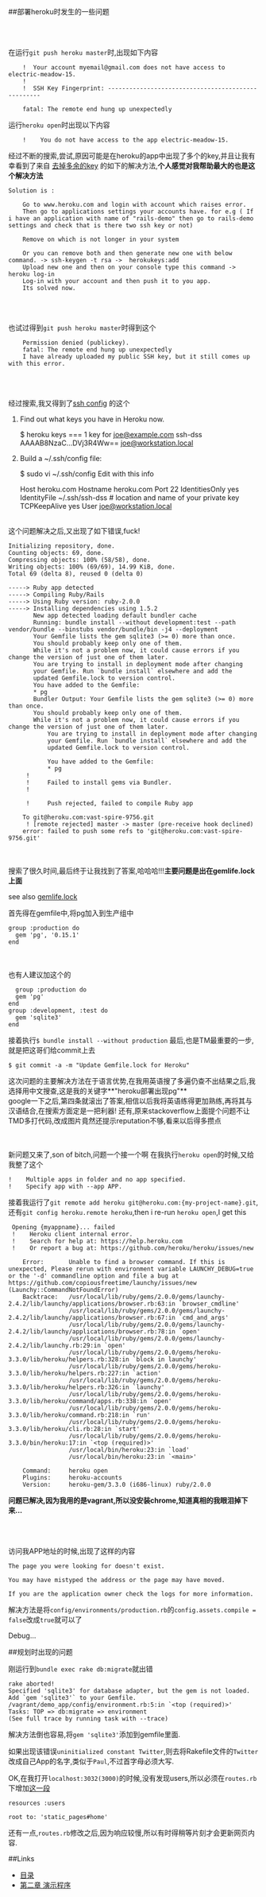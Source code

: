 

##部署heroku时发生的一些问题

<br/><br/>


  在运行`git push heroku master`时,出现如下内容

		!  Your account myemail@gmail.com does not have access to electric-meadow-15.
		!  
		!  SSH Key Fingerprint: ---------------------------------------------------

		fatal: The remote end hung up unexpectedly

  运行`heroku open`时出现以下内容

		!    You do not have access to the app electric-meadow-15.


  经过不断的搜索,尝试,原因可能是在heroku的app中出现了多个的key,并且让我有幸看到了来自	[去掉多余的key](http://stackoverflow.com/posts/20586992/revisions) 的如下的解决方法,<b>个人感觉对我帮助最大的也是这个解决方法</b>

	Solution is :
		
		Go to www.heroku.com and login with account which raises error.
		Then go to applications settings your accounts have. for e.g ( If i have an application with name of "rails-demo" then go to rails-demo settings and check that is there two ssh key or not)
		
		Remove on which is not longer in your system
		
		Or you can remove both and then generate new one with below command. -> ssh-keygen -t rsa ->  herokukeys:add
		Upload new one and then on your console type this command -> heroku log-in
		Log-in with your account and then push it to you app.
		Its solved now.
<br/><br/>

  也试过得到`git push heroku master`时得到这个

		Permission denied (publickey).
		fatal: The remote end hung up unexpectedly
		I have already uploaded my public SSH key, but it still comes up with this error.

<br/><br/>

  经过搜索,我又得到了[ssh config](http://stackoverflow.com/questions/4269922/permission-denied-publickey-when-deploying-heroku-code-fatal-the-remote-end?page=1&tab=votes#tab-top) 的这个

  1) Find out what keys you have in Heroku now.

		$ heroku keys
		=== 1 key for joe@example.com
		ssh-dss AAAAB8NzaC...DVj3R4Ww== joe@workstation.local
  2) Build a ~/.ssh/config file:

		$ sudo vi ~/.ssh/config
  Edit with this info

		Host heroku.com
		Hostname heroku.com 
		Port 22 
		IdentitiesOnly yes 
		IdentityFile ~/.ssh/ssh-dss # location and name of your private key
		TCPKeepAlive yes 
		User joe@workstation.local
<br/><br/>




  这个问题解决之后,又出现了如下错误,fuck!

    Initializing repository, done.
    Counting objects: 69, done.
    Compressing objects: 100% (58/58), done.
    Writing objects: 100% (69/69), 14.99 KiB, done.
    Total 69 (delta 8), reused 0 (delta 0)
    
    -----> Ruby app detected
    -----> Compiling Ruby/Rails
    -----> Using Ruby version: ruby-2.0.0
    -----> Installing dependencies using 1.5.2
           New app detected loading default bundler cache
           Running: bundle install --without development:test --path vendor/bundle --binstubs vendor/bundle/bin -j4 --deployment
           Your Gemfile lists the gem sqlite3 (>= 0) more than once.
           You should probably keep only one of them.
           While it's not a problem now, it could cause errors if you change the version of just one of them later.
           You are trying to install in deployment mode after changing
           your Gemfile. Run `bundle install` elsewhere and add the
           updated Gemfile.lock to version control.
           You have added to the Gemfile:
           * pg
           Bundler Output: Your Gemfile lists the gem sqlite3 (>= 0) more than once.
           You should probably keep only one of them.
           While it's not a problem now, it could cause errors if you change the version of just one of them later.
		       You are trying to install in deployment mode after changing
		       your Gemfile. Run `bundle install` elsewhere and add the
		       updated Gemfile.lock to version control.
		       
		       You have added to the Gemfile:
		       * pg
		 !
		 !     Failed to install gems via Bundler.
		 !
		
		 !     Push rejected, failed to compile Ruby app
		
		To git@heroku.com:vast-spire-9756.git
		 ! [remote rejected] master -> master (pre-receive hook declined)
		error: failed to push some refs to 'git@heroku.com:vast-spire-9756.git'
<br/><br/>
  搜索了很久时间,最后终于让我找到了答案,哈哈哈!!!**主要问题是出在gemlife.lock上面**

  see also [gemlife.lock](http://www.ituring.com.cn/article/66350)

  首先得在gemfile中,将pg加入到生产组中

	group :production do
	  gem 'pg', '0.15.1'
	end
<br/><br/>
  也有人建议加这个的

	  group :production do
	  gem 'pg'
	end
	group :development, :test do
	  gem 'sqlite3'
	end
  接着执行`$ bundle install --without production`
  最后,也是TM最重要的一步,就是把这哥们给commit上去

	$ git commit -a -m "Update Gemfile.lock for Heroku"

  这次问题的主要解决方法在于语言优势,在我用英语搜了多遍仍查不出结果之后,我选择用中文搜查,这是我的关键字**"heroku部署出现pg"**<br/>
   google一下之后,第四条就滚出了答案,相信以后我将英语练得更加熟练,再将其与汉语结合,在搜索方面定是一把利器!
  还有,原来stackoverflow上面提个问题不让TMD多打代码,改成图片竟然还提示reputation不够,看来以后得多攒点

<br/><br/>
  新问题又来了,son of bitch,问题一个接一个啊
  在我执行`heroku open`的时候,又给我整了这个

	!    Multiple apps in folder and no app specified.
	!    Specify app with --app APP.
 接着我运行了`git remote add heroku git@heroku.com:{my-project-name}.git`,还有`git config heroku.remote heroku`,then i re-run `heroku open`,I get this 

     Opening {myappname}... failed
     !    Heroku client internal error.
     !    Search for help at: https://help.heroku.com
     !    Or report a bug at: https://github.com/heroku/heroku/issues/new
    
        Error:       Unable to find a browser command. If this is unexpected, Please rerun with environment variable LAUNCHY_DEBUG=true or the '-d' commandline option and file a bug at https://github.com/copiousfreetime/launchy/issues/new (Launchy::CommandNotFoundError)
        Backtrace:   /usr/local/lib/ruby/gems/2.0.0/gems/launchy-2.4.2/lib/launchy/applications/browser.rb:63:in `browser_cmdline'
                     /usr/local/lib/ruby/gems/2.0.0/gems/launchy-2.4.2/lib/launchy/applications/browser.rb:67:in `cmd_and_args'
                     /usr/local/lib/ruby/gems/2.0.0/gems/launchy-2.4.2/lib/launchy/applications/browser.rb:78:in `open'
                     /usr/local/lib/ruby/gems/2.0.0/gems/launchy-2.4.2/lib/launchy.rb:29:in `open'
                     /usr/local/lib/ruby/gems/2.0.0/gems/heroku-3.3.0/lib/heroku/helpers.rb:328:in `block in launchy'
                     /usr/local/lib/ruby/gems/2.0.0/gems/heroku-3.3.0/lib/heroku/helpers.rb:227:in `action'
                     /usr/local/lib/ruby/gems/2.0.0/gems/heroku-3.3.0/lib/heroku/helpers.rb:326:in `launchy'
                     /usr/local/lib/ruby/gems/2.0.0/gems/heroku-3.3.0/lib/heroku/command/apps.rb:338:in `open'
                     /usr/local/lib/ruby/gems/2.0.0/gems/heroku-3.3.0/lib/heroku/command.rb:218:in `run'
                     /usr/local/lib/ruby/gems/2.0.0/gems/heroku-3.3.0/lib/heroku/cli.rb:28:in `start'
                     /usr/local/lib/ruby/gems/2.0.0/gems/heroku-3.3.0/bin/heroku:17:in `<top (required)>'
                     /usr/local/bin/heroku:23:in `load'
                     /usr/local/bin/heroku:23:in `<main>'
    
        Command:     heroku open
        Plugins:     heroku-accounts
        Version:     heroku-gem/3.3.0 (i686-linux) ruby/2.0.0

**问题已解决,因为我用的是vagrant,所以没安装chrome,知道真相的我眼泪掉下来...**

<br/><br/>




访问我APP地址的时候,出现了这样的内容

	The page you were looking for doesn't exist.
	
	You may have mistyped the address or the page may have moved.
	
	If you are the application owner check the logs for more information.
解决方法是将`config/environments/production.rb`的`config.assets.compile = false`改成`true`就可以了

Debug...

##规划时出现的问题	

刚运行到`bundle exec rake db:migrate`就出错

	rake aborted!
	Specified 'sqlite3' for database adapter, but the gem is not loaded. Add `gem 'sqlite3'` to your Gemfile.
	/vagrant/demo_app/config/environment.rb:5:in `<top (required)>'
	Tasks: TOP => db:migrate => environment
	(See full trace by running task with --trace)

解决方法倒也容易,将`gem 'sqlite3'`添加到gemfile里面.<br/>

如果出现该错误`uninitialized constant Twitter`,则去将Rakefile文件的`Twitter`改成自己App的名字,类似于`Paul`,不过首字母必须大写.

OK,在我打开`localhost:3032(3000)`的时候,没有发现users,所以必须在`routes.rb`下增加[这一段](http://stackoverflow.com/questions/14843085/no-route-matches-get-user-1-following-michael-hartls-rails-tutorial)

  	resources :users
	
  	root to: 'static_pages#home'
 还有一点,`routes.rb`修改之后,因为响应较慢,所以有时得稍等片刻才会更新网页内容.

##Links

   * [目录](README.md)
   * [第二章 演示程序](01.md)
